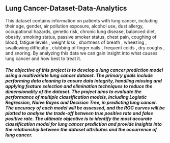 ## Lung Cancer-Dataset-Data-Analytics
This dataset contains information on patients with lung cancer, including their age, gender, air pollution exposure, alcohol use, dust allergy, occupational hazards, genetic risk, chronic lung disease, balanced diet, obesity, smoking status, passive smoker status, chest pain, coughing of blood, fatigue levels , weight loss , shortness of breath , wheezing , swallowing difficulty , clubbing of finger nails , frequent colds , dry coughs , and snoring. By analyzing this data we can gain insight into what causes lung cancer and how best to treat it.
##### The objective of this project is to develop a lung cancer prediction model using a multivariate lung cancer dataset. The primary goals include performing data cleaning to ensure data integrity, handling missing and applying feature selection and elimination techniques to reduce the dimensionality of the dataset. The project aims to evaluate the performance of multiple classification models, including Logistic Regression, Naive Bayes and Decision Tree, in predicting lung cancer. The accuracy of each model will be assessed, and the ROC curves will be plotted to analyse the trade-off between true positive rate and false positive rate. The ultimate objective is to identify the most accurate classification model for lung cancer prediction and provide insights into the relationship between the dataset attributes and the occurrence of lung cancer.
